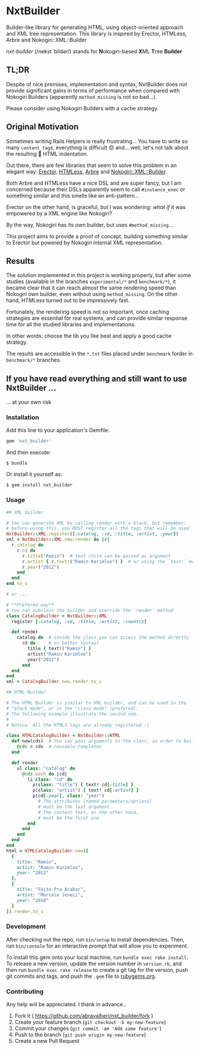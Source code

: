# NxtBuilder

Builder-like library for generating HTML, using object-oriented approach and XML tree representation. This library is inspired by Erector, HTMLess, Arbre and Nokogiri::XML::Builder

*nxt-builder* (/nekst ˈbildər/) stands for **N**okogiri-based **X**ML **T**ree **Builder**

## TL;DR

Despite of nice premises, implementation and syntax, NxtBuilder does not
provide significant gains in terms of performance when compared with
Nokogiri Builders (apparently `method_missing` is not so bad...).

Please consider using Nokogiri Builders with a cache strategy.

## Original Motivation

Sometimes writing Rails Helpers is really frustrating... You have to write
so many `content_tag`s, everything is difficult :disappointed: and... well,
let's not talk about the resulting :shit: HTML indentation.

Out there, there are few libraries that seem to solve this problem in an elegant way:
[Erector](https://github.com/erector/erector),
[HTMLess](https://github.com/pitr-ch/htmless),
[Arbre](https://github.com/activeadmin/arbre) and
[Nokogiri::XML::Builder](http://www.rubydoc.info/github/sparklemotion/nokogiri/Nokogiri/XML/Builder).

Both Arbre and HTMLess have a nice DSL and are super fancy, but I am concerned
because their DSLs apparently seem to call `#instance_exec` or something
similar and this smells like an anti-pattern...

Erector on the other hand, is graceful, but I was wondering: *what if* it
was empowered by a XML engine like Nokogiri?

By the way, Nokogiri has its own builder, but uses `#method_missing`...

This project aims to provide a proof of concept, building something similar to
Erector but powered by Nokogiri internal XML representation.

## Results

The solution implemented in this project is working properly, but
after some studies (available in the branches `experimental/*` and
`benchmark/*`), it became clear that it can reach almost the same rendering
speed than Nokogiri own builder, even without using `method_missing`.
On the other hand, HTMLess turned out to be impressively fast.

Fortunately, the rendering speed is not so important, once caching strategies
are essential for real systems, and can provide similar response time for all
the studied libraries and implementations.

In other words: choose the lib you like best and apply a good cache strategy.

The results are accessible in the `*.txt` files placed under `benchmark`
forder in `benchmark/*` branches.

## If you have read everything and still want to use NxtBuilder ...

... at your own risk

### Installation

Add this line to your application's Gemfile:

```ruby
gem 'nxt_builder'
```

And then execute:

    $ bundle

Or install it yourself as:

    $ gem install nxt_builder

### Usage

```ruby
## XML builder

# You can generate XML by calling render with a block, but remember:
# before using this, you MUST register all the tags that will be used
NxtBuilder::XML.register([:catalog, :cd, :title, :artist, :year])
xml = NxtBuilder::XML.new.render do |r|
  r.catalog do
    r.cd do
      r.title("Ramin")  # text child can be passed as argument
      r.artist { r.text!("Ramin Karimloo") }  # or using the `text!` method
      r.year("2012")
    end
  end
end.to_s

# or ...

# **Prefered way**
# You can subclass the builder and override the `render` method
class CatalogBuilder < NxtBuilder::XML
  register [:catalog, :cd, :title, :artist, :country]

  def render
    catalog do  # inside the class you can access the method directly
      cd do     # => better syntax!
        title { text!("Ramin") }
        artist("Ramin Karimloo")
        year("2012")
      end
  end
end
xml = CatalogBuilder.new.render.to_s

## HTML Builder

# The HTML Builder is similar to XML builder, and can be used in the
# "block mode", or in the "class mode" (prefered).
# The following example illustrate the second one.
#
# Notice: All the HTML5 tags are already registered :)

class HTMLCatalogBuilder < NxtBuilder::HTML
  def new(cds)  # You can pass arguments to the class, in order to build
    @cds = cds  # reusable templates
  end

  def render
    ul class: "catalog" do
      @cds.each do |cd|
        li class: "cd" do
          p(class: "title") { text! cd[:title] }
          p(class: "artist") { text! cd[:artist] }
          p(cd[:year], class: "year")
            # The attributes (named parameters/options)
            # must be the last argument.
            # The content text, on the other hand,
            # must be the first one.
        end
      end
    end
  end
end
html = HTMLCatalogBuilder.new([
  {
    title: "Ramin",
    artist: "Ramin Karimloo",
    year: "2012"
  },
  {
    title: "Feito Pra Acabar",
    artist: "Marcelo Jeneci",
    year: "2010"
  }
]).render.to_s
```

### Development

After checking out the repo, run `bin/setup` to install dependencies. Then, run `bin/console` for an interactive prompt that will allow you to experiment.

To install this gem onto your local machine, run `bundle exec rake install`. To release a new version, update the version number in `version.rb`, and then run `bundle exec rake release` to create a git tag for the version, push git commits and tags, and push the `.gem` file to [rubygems.org](https://rubygems.org).

### Contributing

Any help will be appreciated. I thank in advance..

1. Fork it ( https://github.com/abravalheri/nxt_builder/fork )
2. Create your feature branch (`git checkout -b my-new-feature`)
3. Commit your changes (`git commit -am 'Add some feature'`)
4. Push to the branch (`git push origin my-new-feature`)
5. Create a new Pull Request
